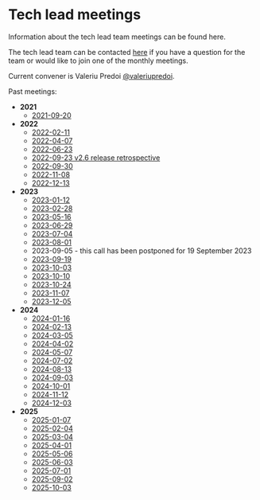 Tech lead meetings
==================

Information about the tech lead team meetings can be found here.

The tech lead team can be contacted
[here](https://github.com/orgs/ESMValGroup/teams/technical-lead-development-team)
if you have a question for the team or would like to join one of the monthly meetings.

Current convener is Valeriu Predoi [@valeriupredoi](https://github.com/valeriupredoi).

Past meetings:
  - **2021**
    - [2021-09-20](Minutes/20210920.md)
  - **2022**
    - [2022-02-11](Minutes/20220211.md)
    - [2022-04-07](Minutes/20220407.md)
    - [2022-06-23](Minutes/20220623.md)
    - [2022-09-23 v2.6 release retrospective](Minutes/20220923.md)
    - [2022-09-30](Minutes/20220930.md)
    - [2022-11-08](Minutes/20221108.md)
    - [2022-12-13](Minutes/20221213.md)
  - **2023**
    - [2023-01-12](Minutes/20230112.md)
    - [2023-02-28](Minutes/20230228.md)
    - [2023-05-16](Minutes/20230516.md)
    - [2023-06-29](Minutes/20230629.md)
    - [2023-07-04](Minutes/20230704.md)
    - [2023-08-01](Minutes/20230801.md)
    - 2023-09-05 - this call has been postponed for 19 September 2023
    - [2023-09-19](Minutes/20230919.md)
    - [2023-10-03](Minutes/20231003.md)
    - [2023-10-10](Minutes/20231010.md)
    - [2023-10-24](Minutes/20231024.md)
    - [2023-11-07](Minutes/20231107.md)
    - [2023-12-05](Minutes/20231205.md)
  - **2024**
    - [2024-01-16](Minutes/20240116.md)
    - [2024-02-13](Minutes/20240213.md)
    - [2024-03-05](Minutes/20240305.md)
    - [2024-04-02](Minutes/20240402.md)
    - [2024-05-07](Minutes/20240507.md)
    - [2024-07-02](Minutes/20240702.md)
    - [2024-08-13](Minutes/20240813.md)
    - [2024-09-03](Minutes/20240903.md)
    - [2024-10-01](Minutes/20241001.md)
    - [2024-11-12](Minutes/20241112.md)
    - [2024-12-03](Minutes/20241203.md)
  - **2025**
    - [2025-01-07](Minutes/20250107.md)
    - [2025-02-04](Minutes/20250204.md)
    - [2025-03-04](Minutes/20250304.md)
    - [2025-04-01](Minutes/20250401.md)
    - [2025-05-06](Minutes/20250506.md)
    - [2025-06-03](Minutes/20250603.md)
    - [2025-07-01](Minutes/20250701.md)
    - [2025-09-02](Minutes/20250902.md)
    - [2025-10-03](Minutes/20251003.md)
